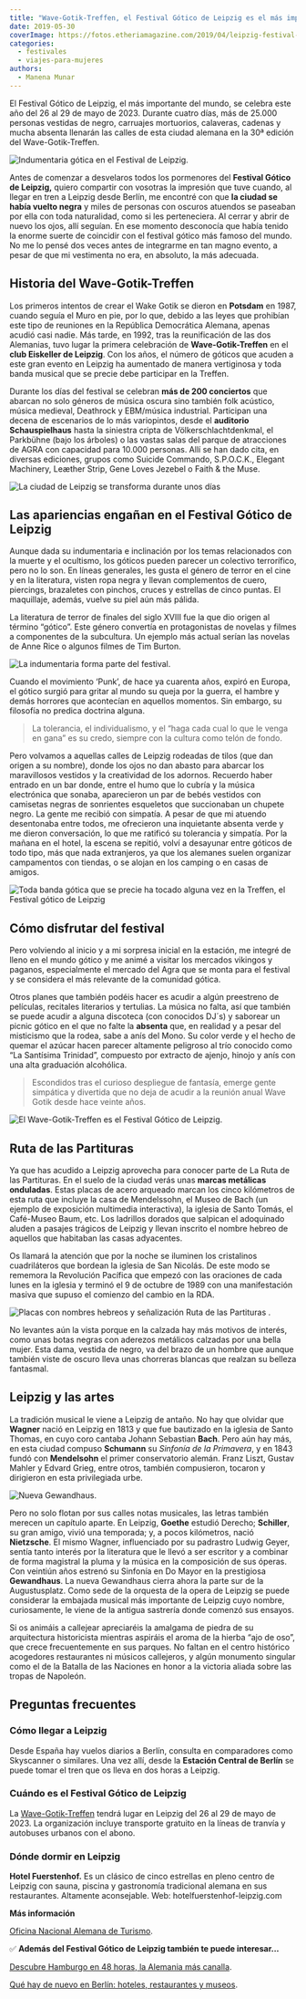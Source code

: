 ```yaml
---
title: "Wave-Gotik-Treffen, el Festival Gótico de Leipzig es el más importante del mundo"
date: 2019-05-30
coverImage: https://fotos.etheriamagazine.com/2019/04/leipzig-festival-concierto.jpg
categories: 
  - festivales
  - viajes-para-mujeres
authors: 
  - Manena Munar
---
```


El Festival Gótico de Leipzig, el más importante del mundo, se celebra este año del 26 
al 29 de mayo de 2023. Durante cuatro días, más de 25.000 personas vestidas de negro, 
carruajes mortuorios, calaveras, cadenas y mucha absenta llenarán las calles de esta 
ciudad alemana en la 30ª edición del Wave-Gotik-Treffen. 

![Indumentaria gótica en el Festival de Leipzig.](https://fotos.etheriamagazine.com/2019/04/leipzig-viaje-festival.jpg "Indumentaria gótica en el Festival de Leipzig.")

Antes de comenzar a desvelaros todos los pormenores del **Festival Gótico de Leipzig,** 
quiero compartir con vosotras la impresión que tuve cuando, al llegar en tren a Leipzig 
desde Berlín, me encontré con que **la ciudad se había vuelto negra** y miles de 
personas con oscuros atuendos se paseaban por ella con toda naturalidad, como si les 
perteneciera. Al cerrar y abrir de nuevo los ojos, allí seguían. En ese momento 
desconocía que había tenido la enorme suerte de coincidir con el festival gótico más 
famoso del mundo. No me lo pensé dos veces antes de integrarme en tan magno evento, a 
pesar de que mi vestimenta no era, en absoluto, la más adecuada. 

## Historia del Wave-Gotik-Treffen

Los primeros intentos de crear el Wake Gotik se dieron en **Potsdam** en 1987, cuando 
seguía el Muro en pie, por lo que, debido a las leyes que prohibían este tipo de 
reuniones en la República Democrática Alemana, apenas acudió casi nadie. Más tarde, en 
1992, tras la reunificación de las dos Alemanias, tuvo lugar la primera celebración de 
**Wave-Gotik-Treffen** en el **club Eiskeller de Leipzig**. Con los años, el número de 
góticos que acuden a este gran evento en Leipzig ha aumentado de manera vertiginosa y 
toda banda musical que se precie debe participar en la Treffen. 

Durante los días del festival se celebran **más de 200 conciertos** que abarcan no solo 
géneros de música oscura sino también folk acústico, música medieval, Deathrock y 
EBM/música industrial. Participan una decena de escenarios de lo más variopintos, desde 
el **auditorio Schauspielhaus** hasta la siniestra cripta de Völkerschlachtdenkmal, el 
Parkbühne (bajo los árboles) o las vastas salas del parque de atracciones de AGRA con 
capacidad para 10.000 personas. Allí se han dado cita, en diversas ediciones, grupos 
como Suicide Commando, S.P.O.C.K., Elegant Machinery, Leæther Strip, Gene Loves Jezebel 
o Faith & the Muse. 

![La ciudad de Leipzig se transforma durante unos días](https://fotos.etheriamagazine.com/2019/04/festival-gotico-leipzig.jpg "La ciudad se transforma durante unos días.")

## Las apariencias engañan en el Festival Gótico de Leipzig

Aunque dada su indumentaria e inclinación por los temas relacionados con la muerte y el 
ocultismo, los góticos pueden parecer un colectivo terrorífico, pero no lo son. En 
líneas generales, les gusta el género de terror en el cine y en la literatura, visten 
ropa negra y llevan complementos de cuero, piercings, brazaletes con pinchos, cruces y 
estrellas de cinco puntas. El maquillaje, además, vuelve su piel aún más pálida. 

La literatura de terror de finales del siglo XVIII fue la que dio origen al término 
“gótico”. Este género convertía en protagonistas de novelas y filmes a componentes de la 
subcultura. Un ejemplo más actual serían las novelas de Anne Rice o algunos filmes de 
Tim Burton. 

![La indumentaria forma parte del festival.](https://fotos.etheriamagazine.com/2019/04/festival-leipzig-gotico.jpg "La indumentaria forma parte del festival.")

Cuando el movimiento ‘Punk’, de hace ya cuarenta años, expiró en Europa, el gótico 
surgió para gritar al mundo su queja por la guerra, el hambre y demás horrores que 
acontecían en aquellos momentos. Sin embargo, su filosofía no predica doctrina alguna. 

> La tolerancia, el individualismo, y el “haga cada cual lo que le venga en gana” es su 
> credo, siempre con la cultura como telón de fondo. 

Pero volvamos a aquellas calles de Leipzig rodeadas de tilos (que dan origen a su 
nombre), donde los ojos no dan abasto para abarcar los maravillosos vestidos y la 
creatividad de los adornos. Recuerdo haber entrado en un bar donde, entre el humo que lo 
cubría y la música electrónica que sonaba, aparecieron un par de bebés vestidos con 
camisetas negras de sonrientes esqueletos que succionaban un chupete negro. La gente me 
recibió con simpatía. A pesar de que mi atuendo desentonaba entre todos, me ofrecieron 
una inquietante absenta verde y me dieron conversación, lo que me ratificó su tolerancia 
y simpatía. Por la mañana en el hotel, la escena se repitió, volví a desayunar entre 
góticos de todo tipo, más que nada extranjeros, ya que los alemanes suelen organizar 
campamentos con tiendas, o se alojan en los camping o en casas de amigos. 

![Toda banda gótica que se precie ha tocado alguna vez en la Treffen, el Festival gótico de Leipzig](https://fotos.etheriamagazine.com/2019/04/leipzig-festival-concierto.jpg "Toda banda gótica que se precie ha tocado alguna vez en la Treffen.")

## Cómo disfrutar del festival

Pero volviendo al inicio y a mi sorpresa inicial en la estación, me integré de lleno en 
el mundo gótico y me animé a visitar los mercados vikingos y paganos, especialmente el 
mercado del Agra que se monta para el festival y se considera el más relevante de la 
comunidad gótica. 

Otros planes que también podéis hacer es acudir a algún preestreno de películas, 
recitales literarios y tertulias. La música no falta, así que también se puede acudir a 
alguna discoteca (con conocidos DJ´s) y saborear un picnic gótico en el que no falte la 
**absenta** que, en realidad y a pesar del misticismo que la rodea, sabe a anís del 
Mono. Su color verde y el hecho de quemar el azúcar hacen parecer altamente peligroso al 
trío conocido como “La Santísima Trinidad”, compuesto por extracto de ajenjo, hinojo y 
anís con una alta graduación alcohólica. 

> Escondidos tras el curioso despliegue de fantasía, emerge gente simpática y divertida 
> que no deja de acudir a la reunión anual Wave Gotik desde hace veinte años. 

![El Wave-Gotik-Treffen es el Festival Gótico de Leipzig.](https://fotos.etheriamagazine.com/2019/04/Leipzig-Festival-gotico.jpg "El Wave-Gotik-Treffen se celebra en Leipzig.")

## Ruta de las Partituras

Ya que has acudido a Leipzig aprovecha para conocer parte de La Ruta de las Partituras. 
En el suelo de la ciudad verás unas **marcas metálicas onduladas**. Estas placas de 
acero arqueado marcan los cinco kilómetros de esta ruta que incluye la casa de 
Mendelssohn, el Museo de Bach (un ejemplo de exposición multimedia interactiva), la 
iglesia de Santo Tomás, el Café-Museo Baum, etc. Los ladrillos dorados que salpican el 
adoquinado aluden a pasajes trágicos de Leipzig y llevan inscrito el nombre hebreo de 
aquellos que habitaban las casas adyacentes. 

Os llamará la atención que por la noche se iluminen los cristalinos cuadriláteros que 
bordean la iglesia de San Nicolás. De este modo se rememora la Revolución Pacífica que 
empezó con las oraciones de cada lunes en la iglesia y terminó el 9 de octubre de 1989 
con una manifestación masiva que supuso el comienzo del cambio en la RDA. 

![Placas con nombres hebreos  y señalización Ruta de las Partituras .](https://fotos.etheriamagazine.com/2019/04/leipzig-guia-viaje.jpg "Placas con nombres hebreos (Izq.) y señalización Ruta de las Partituras .")

No levantes aún la vista porque en la calzada hay más motivos de interés, como unas 
botas negras con aderezos metálicos calzadas por una bella mujer. Esta dama, vestida de 
negro, va del brazo de un hombre que aunque también viste de oscuro lleva unas chorreras 
blancas que realzan su belleza fantasmal. 

## Leipzig y las artes

La tradición musical le viene a Leipzig de antaño. No hay que olvidar que **Wagner** 
nació en Leipzig en 1813 y que fue bautizado en la iglesia de Santo Thomas, en cuyo coro 
cantaba Johann Sebastian **Bach**. Pero aún hay más, en esta ciudad compuso **Schumann** 
su _Sinfonía de la Primavera_, y en 1843 fundó con **Mendelsohn** el primer 
conservatorio alemán. Franz Liszt, Gustav Mahler y Edvard Grieg, entre otros, también 
compusieron, tocaron y dirigieron en esta privilegiada urbe. 

![Nueva Gewandhaus.](https://fotos.etheriamagazine.com/2019/04/leipzig-festival-Gewandhaus.jpg "Nueva Gewandhaus.")

Pero no solo flotan por sus calles notas musicales, las letras también merecen un 
capítulo aparte. En Leipzig, **Goethe** estudió Derecho; **Schiller**, su gran amigo, 
vivió una temporada; y, a pocos kilómetros, nació **Nietzsche**. El mismo Wagner, 
influenciado por su padrastro Ludwig Geyer, sentía tanto interés por la literatura que 
le llevó a ser escritor y a combinar de forma magistral la pluma y la música en la 
composición de sus óperas. Con veintiún años estrenó su Sinfonía en Do Mayor en la 
prestigiosa **Gewandhaus**. La nueva Gewandhaus cierra ahora la parte sur de la 
Augustusplatz. Como sede de la orquesta de la opera de Leipzig se puede considerar la 
embajada musical más importante de Leipzig cuyo nombre, curiosamente, le viene de la 
antigua sastrería donde comenzó sus ensayos. 

Si os animáis a callejear apreciaréis la amalgama de piedra de su arquitectura 
historicista mientras aspiráis el aroma de la hierba “ajo de oso”, que crece 
frecuentemente en sus parques. No faltan en el centro histórico acogedores restaurantes 
ni músicos callejeros, y algún monumento singular como el de la Batalla de las Naciones 
en honor a la victoria aliada sobre las tropas de Napoleón. 

## Preguntas frecuentes

### Cómo llegar a Leipzig

Desde España hay vuelos diarios a Berlín, consulta en comparadores como Skyscanner o 
similares. Una vez allí, desde la **Estación Central de Berlín** se puede tomar el tren 
que os lleva en dos horas a Leipzig. 

### Cuándo es el Festival Gótico de Leipzig

La [Wave-Gotik-Treffen](https://www.wave-gotik-treffen.de/english/) tendrá lugar en 
Leipzig del 26 al 29 de mayo de 2023. La organización incluye transporte gratuito en la 
líneas de tranvía y autobuses urbanos con el abono. 

### Dónde dormir en Leipzig

**Hotel Fuerstenhof.** Es un clásico de cinco estrellas en pleno centro de Leipzig con 
sauna, piscina y gastronomía tradicional alemana en sus restaurantes. Altamente 
aconsejable. Web: hotelfuerstenhof-leipzig.com 

**Más información** 

[Oficina Nacional Alemana de Turismo](http://www.germany.travel). 

✅ **Además del Festival Gótico de Leipzig también te puede interesar...** 

[Descubre Hamburgo en 48 horas, la Alemania más 
canalla](https://etheriamagazine.com/2020/02/24/que-ver-hacer-fin-de-semana-hamburgo-alemania/). 

[Qué hay de nuevo en Berlín: hoteles, restaurantes y 
museos](https://etheriamagazine.com/2022/12/07/viaje-berlin-2023/).
